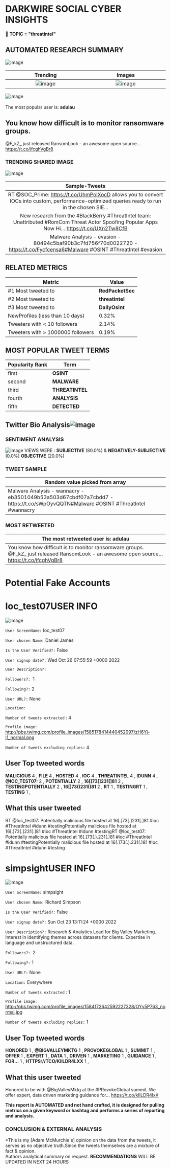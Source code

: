 # DARKWIRE SOCIAL CYBER INSIGHTS 
&#x1F34E; **TOPIC = "threatintel"**

## AUTOMATED RESEARCH SUMMARY
  ![image](darkLogo.png)   

|  Trending  |   Images | 
:-------------------------:|:-------------------------:
|  ![image](assets/threatintel/imageFile1.jpg)     <img width=200/> | ![image](assets/threatintel/imageFile2.jpg) <img width=200/> |   
 
 
![image](assets/threatintel/TWEETS.png)
<br></br>
The most popular user is: **adulau**  
 

## You know how difficult is to monitor ransomware groups. 

@F_kZ_ just released RansomLook - an awesome open source… https://t.co/ifcghVgBr8 

  




### TRENDING SHARED IMAGE

![image](assets/threatintel/twitterPostedImage.png)



|                **Sample-Tweets**        |
| :-------------: |
| RT @SOC_Prime: https://t.co/UhmPoIXocD allows you to convert IOCs into custom, performance-optimized queries ready to run in the chosen SIE… |
| New research from the #BlackBerry #ThreatIntel team: Unattributed #RomCom Threat Actor Spoofing Popular Apps Now Hi… https://t.co/UXn2Tw8CfB |
| Malware Analysis - evasion - 80494c5baf90b3c7fd756f70d0022720 - https://t.co/Fycfcensa6#Malware #OSINT #ThreatIntel  #evasion |

## RELATED METRICS<br>
| Metric | Value |
| ------------- | ------------- |
| #1 Most tweeted to  | **RedPacketSec** |
| #2 Most tweeted to  | **threatintel** |
| #3 Most tweeted to  | **DailyOsint** |
| NewProfiles (less than 10 days) | 0.32%  |
| Tweeters with < 10 followers  | 2.14%|
| Tweeters with > 1000000 followers  | 0.19%  |



## MOST POPULAR TWEET TERMS 


| Popularity Rank  | Term |
| ------------- | ------------- |
| first  | **OSINT**  |
| second  | **MALWARE**  |
| third  | **THREATINTEL** |
| fourth  | **ANALYSIS**  |
| fifth  | **DETECTED**  |


## Twitter Bio Analysis![image](assets/threatintel/BIO.png)
### SENTIMENT ANALYSIS
![image](assets/threatintel/sentiment.png)
VIEWS WERE : **SUBJECTIVE**  (80.0%) & **NEGATIVELY-SUBJECTIVE** (0.0%) **OBJECTIVE** (20.0%)

### TWEET SAMPLE 
| Random value picked from array |
| ------------- |
|Malware Analysis - wannacry - eb3501049b53a503d67cbdf07a7cbdd7 - https://t.co/sWpOyvQQTN#Malware #OSINT #ThreatIntel  #wannacry |

### MOST RETWEETED 

| The most retweeted user is: **adulau**  |
| ------------- |
| You know how difficult is to monitor ransomware groups. @F_kZ_ just released RansomLook - an awesome open source… https://t.co/ifcghVgBr8 |

# Potential Fake Accounts
 
# Ioc_test07USER INFO
![image](http://pbs.twimg.com/profile_images/1585178414440452097/zH6Yj-l1_normal.png)
 
`User ScreenName:` Ioc_test07 
 
`User chosen Name:` Daniel James 
 
`Is the User Verified?:` False 
 
`User signup date?:` Wed Oct 26 07:55:59 +0000 2022 
 
`User Description?:`  
 
`Followers?: `1 
 
`Following?:` 2 
 
`User URL?:` None 
 
`Location:`  
 
`Number of tweets extracted`  : 4 
 
`Profile image:` http://pbs.twimg.com/profile_images/1585178414440452097/zH6Yj-l1_normal.png 
 
`Number of tweets excluding replies:` 4 
 

 

 
## User Top tweeted words 
 
**MALICIOUS** 4 , **FILE** 4 , **HOSTED** 4 , **IOC** 4 , **THREATINTEL** 4 , **IDUNN** 4 , **@IOC_TEST07:** 2 , **POTENTIALLY** 2 , **16[]73[]231[]81** 2 , **TESTINGPOTENTIALLY** 2 , **16[]73()231()81** 2 , **RT** 1 , **TESTINGRT** 1 , **TESTING** 1 , 
 
## What this user tweeted
 
RT @Ioc_test07: Potentially malicious file hosted at 16[.]73[.]231[.]81 #ioc #ThreatIntel #idunn #testingPotentially malicious file hosted at 16[.]73[.]231[.]81 #ioc #ThreatIntel #idunn #testingRT @Ioc_test07: Potentially malicious file hosted at 16[.]73(.).231(.)81 #ioc #ThreatIntel #idunn #testingPotentially malicious file hosted at 16[.]73(.).231(.)81 #ioc #ThreatIntel #idunn #testing
 
# simpsightUSER INFO
![image](http://pbs.twimg.com/profile_images/1584172642592227328/OYy5P763_normal.jpg)
 
`User ScreenName:` simpsight 
 
`User chosen Name:` Richard Simpson 
 
`Is the User Verified?:` False 
 
`User signup date?:` Sun Oct 23 13:11:24 +0000 2022 
 
`User Description?:` Research & Analytics Lead for Big Valley Marketing. Interest in identifying themes across datasets for clients. Expertise in language and unstructured data. 
 
`Followers?: `2 
 
`Following?:` 1 
 
`User URL?:` None 
 
`Location:` Everywhere 
 
`Number of tweets extracted`  : 1 
 
`Profile image:` http://pbs.twimg.com/profile_images/1584172642592227328/OYy5P763_normal.jpg 
 
`Number of tweets excluding replies:` 1 
 

 

 
## User Top tweeted words 
 
**HONORED** 1 , **@BIGVALLEYMKTG** 1 , **PROVOKEGLOBAL** 1 , **SUMMIT** 1 , **OFFER** 1 , **EXPERT** 1 , **DATA** 1 , **DRIVEN** 1 , **MARKETING** 1 , **GUIDANCE** 1 , **FOR…** 1 , **HTTPS://TCO/KIILDR4LXX** 1 , 
 
## What this user tweeted
 
Honored to be with @BigValleyMktg at the #PRovokeGlobal summit. We offer expert, data driven marketing guidance for… https://t.co/kIILDR4lxX
 

<b> This report is AUTOMATED and not hand crafted, it is designed for pulling metrics on a given keyword or hashtag and performs a series of reporting and analysis.</b>  
### CONCLUSION & EXTERNAL ANALYSIS

*This is my [Adam McMurchie`s] opinion on the data from the tweets, it serves as no objective truth.Since the tweets themselves are a mixture of fact & opinion.<br>
Authors analytical summary on request.
**RECOMMENDATIONS** WILL BE UPDATED IN NEXT  24 HOURS <br>
